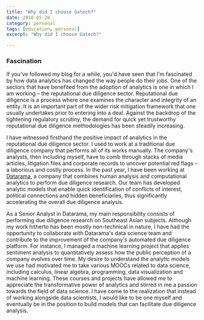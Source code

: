 ```yaml
---
title: "Why did I choose Gatech?"
date: 2018-05-20
category: personal
tags: [education, personal]
excerpt: "Why did I choose Gatech?"

---
```

### Fascination ###
If you've followed my blog for a while, you'd have seen that I'm fascinated by how data analytics has changed the way people do their jobs. One of the sectors that have benefited from the adoption of analytics is one in which I am working – the reputational due diligence sector. Reputational due diligence is a process where one examines the character and integrity of an entity. It is an important part of the wider risk mitigation framework that one usually undertakes prior to entering into a deal. Against the backdrop of the tightening regulatory scrutiny, the demand for quick yet trustworthy reputational due diligence methodologies has been steadily increasing.


I have witnessed firsthand the positive impact of analytics in the reputational due diligence sector. I used to work at a traditional due diligence company that performs all of its works manually. The company's analysts, then including myself, have to comb through stacks of media articles, litigation files and corporate records to uncover potential red flags – a laborious and costly process. In the past year, I have been working at [Datarama](https://datarama.com), a company that combines human analysis and computational analytics to perform due diligence research. Our team has developed analytic models that enable quick identification of conflicts of interest, political connections and hidden beneficiaries, thus significantly accelerating the overall due diligence analysis.


As a Senior Analyst in Datarama, my main responsibility consists of performing due diligence research on Southeast Asian subjects. Although my work hitherto has been mostly non-technical in nature, I have had the opportunity to collaborate with Datarama's data science team and contribute to the improvement of the company's automated due diligence platform. For instance, I managed a machine learning project that applies sentiment analysis to quantitatively assess how the public perception of a company evolves over time. My desire to understand the analytic models we use had motivated me to take various MOOCs related to data science, including calculus, linear algebra, programming, data visualization and machine learning. These courses and projects have allowed me to appreciate the transformative power of analytics and stirred in me a passion towards the field of data science. I have come to the realization that instead of working alongside data scientists, I would like to be one myself and eventually be in the position to build models that can facilitate due diligence analysis.
